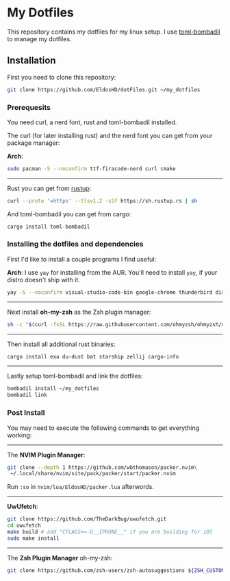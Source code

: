 # My Dotfiles

This repository contains my dotfiles for my linux setup. I use [toml-bombadil](https://github.com/oknozor/toml-bombadil) to manage my dotfiles.

## Installation

First you need to clone this repository:
```bash
git clone https://github.com/EldosHD/dotFiles.git ~/my_dotfiles
```

### Prerequesits

You need curl, a nerd font, rust and toml-bombadil installed.

The curl (for later installing rust) and the nerd font you can get from your package manager:

**Arch**: 
```bash
sudo pacman -S --noconfirm ttf-firacode-nerd curl cmake
```

---

Rust you can get from [rustup](https://rustup.rs/):

```bash
curl --proto '=https' --tlsv1.2 -sSf https://sh.rustup.rs | sh
```

And toml-bombadil you can get from cargo:

```bash
cargo install toml-bombadil
```

### Installing the dotfiles and dependencies

First I'd like to install a couple programs I find useful:

**Arch**: I use `yay` for installing from the AUR. You'll need to install `yay`, if your distro  doesn't ship with it.
```bash
yay -S --noconfirm visual-studio-code-bin google-chrome thunderbird discord zsh keepass
```

---

Next install **oh-my-zsh** as the Zsh plugin manager:
```bash
sh -c "$(curl -fsSL https://raw.githubusercontent.com/ohmyzsh/ohmyzsh/master/tools/install.sh)"
```

---

Then install all additional rust binaries:
```bash
cargo install exa du-dust bat starship zellij cargo-info
```

---

Lastly setup toml-bombadil and link the dotfiles:
```bash
bombadil install ~/my_dotfiles
bombadil link 
```

### Post Install

You may need to execute the following commands to get everything working:

---

The **NVIM Plugin Manager**:
```bash
git clone --depth 1 https://github.com/wbthomason/packer.nvim\
 ~/.local/share/nvim/site/pack/packer/start/packer.nvim
```
Run `:so` in `nvim/lua/EldosHD/packer.lua` afterwords.

---

**UwUfetch**:
```bash
git clone https://github.com/TheDarkBug/uwufetch.git
cd uwufetch
make build # add "CFLAGS+=-D__IPHONE__" if you are building for iOS
sudo make install
```

---

The **Zsh Plugin Manager** oh-my-zsh:
```bash
git clone https://github.com/zsh-users/zsh-autosuggestions ${ZSH_CUSTOM:-~/.oh-my-zsh/custom}/plugins/zsh-autosuggestions
```
